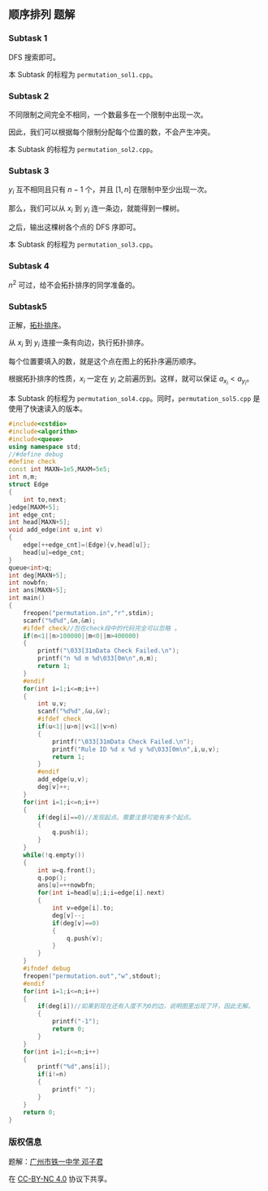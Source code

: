 ## 顺序排列 题解

### Subtask 1

DFS 搜索即可。

本 Subtask 的标程为 `permutation_sol1.cpp`。

### Subtask 2

不同限制之间完全不相同，一个数最多在一个限制中出现一次。

因此，我们可以根据每个限制分配每个位置的数，不会产生冲突。

本 Subtask 的标程为 `permutation_sol2.cpp`。

### Subtask 3

$y_i$ 互不相同且只有 $n-1$ 个，并且 $[1,n]$ 在限制中至少出现一次。

那么，我们可以从 $x_i$ 到 $y_i$ 连一条边，就能得到一棵树。

之后，输出这棵树各个点的 DFS 序即可。

本 Subtask 的标程为 `permutation_sol3.cpp`。

### Subtask 4

$n^2$ 可过，给不会拓扑排序的同学准备的。

### Subtask5

正解，[拓扑排序](https://oi-wiki.org/graph/topo/)。

从 $x_i$ 到 $y_i$ 连接一条有向边，执行拓扑排序。

每个位置要填入的数，就是这个点在图上的拓扑序遍历顺序。

根据拓扑排序的性质，$x_i$ 一定在 $y_i$ 之前遍历到。这样，就可以保证 $a_{x_i}<a_{y_i}$。

本 Subtask 的标程为 `permutation_sol4.cpp`。同时，`permutation_sol5.cpp` 是使用了快速读入的版本。

```cpp
#include<cstdio>
#include<algorithm>
#include<queue>
using namespace std;
//#define debug 
#define check
const int MAXN=1e5,MAXM=5e5;
int n,m;
struct Edge
{
	int to,next;
}edge[MAXM+5];
int edge_cnt;
int head[MAXN+5];
void add_edge(int u,int v)
{
	edge[++edge_cnt]=(Edge){v,head[u]};
	head[u]=edge_cnt;
}
queue<int>q;
int deg[MAXN+5];
int nowbfn;
int ans[MAXN+5];
int main()
{
	freopen("permutation.in","r",stdin);
	scanf("%d%d",&n,&m);
	#ifdef check//包在check段中的代码完全可以忽略 。 
	if(n<1||n>100000||m<0||m>400000)
	{
		printf("\033[31mData Check Failed.\n");
		printf("n %d m %d\033[0m\n",n,m);
		return 1;
	}
	#endif
	for(int i=1;i<=m;i++)
	{
		int u,v;
		scanf("%d%d",&u,&v);
		#ifdef check
		if(u<1||u>n||v<1||v>n)
		{
			printf("\033[31mData Check Failed.\n");
			printf("Rule ID %d x %d y %d\033[0m\n",i,u,v);
			return 1;
		}
		#endif
		add_edge(u,v);
		deg[v]++;
	}
	for(int i=1;i<=n;i++)
	{
		if(deg[i]==0)//发现起点。需要注意可能有多个起点。 
		{
			q.push(i);
		}
	}
	while(!q.empty())
	{
		int u=q.front();
		q.pop();
		ans[u]=++nowbfn;
		for(int i=head[u];i;i=edge[i].next)
		{
			int v=edge[i].to;
			deg[v]--;
			if(deg[v]==0)
			{
				q.push(v);
			}
		}
	}
	#ifndef debug
	freopen("permutation.out","w",stdout);
	#endif
	for(int i=1;i<=n;i++)
	{
		if(deg[i])//如果到现在还有入度不为0的边，说明图里出现了环，因此无解。 
		{
			printf("-1");
			return 0;
		}
	}
	for(int i=1;i<=n;i++)
	{
		printf("%d",ans[i]);
		if(i!=n)
		{
			printf(" ");
		}
	}
	return 0;
}
```

### 版权信息

题解：[广州市铁一中学 邓子君](https://www.luogu.com.cn/user/387836)

在 [CC-BY-NC 4.0](https://creativecommons.org/licenses/by-nc/4.0/legalcode.zh-hans) 协议下共享。